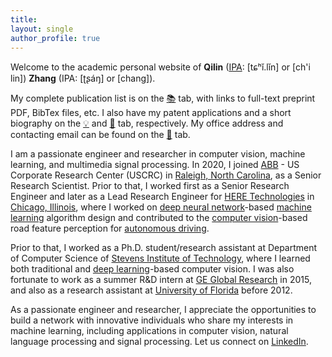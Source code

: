 ```yaml
---
title:  
layout: single
author_profile: true
---
```


Welcome to the academic personal website of __Qilin__ ([IPA](https://en.wikipedia.org/wiki/International_Phonetic_Alphabet): \[tɕʰǐ.lǐn\] or \[ch'i lin\]) __Zhang__ (IPA: \[ʈʂáŋ\] or \[chang\]). 

My complete publication list is on the [📚](https://qilin-zhang.github.io/publications/) tab, with links to full-text preprint PDF, BibTex files, etc. I also have my patent applications and a short biography on the [💡](https://qilin-zhang.github.io/patents/) and [👤](https://qilin-zhang.github.io/bio/) tab, respectively. My office address and contacting email can be found on the [📧](https://qilin-zhang.github.io/contact/) tab. 

I am a passionate engineer and researcher in computer vision, machine learning, and multimedia signal processing. In 2020, I joined [ABB](https://en.wikipedia.org/wiki/ABB) - US Corporate Research Center (USCRC) in [Raleigh, North Carolina](https://en.wikipedia.org/wiki/Raleigh,_North_Carolina), as a Senior Research Scientist. Prior to that, I worked first as a Senior Research Engineer and later as a Lead Research Engineer for [HERE Technologies](https://en.wikipedia.org/wiki/Here_Technologies) in [Chicago, Illinois](https://en.wikipedia.org/wiki/Chicago), where I worked on [deep neural network](https://en.wikipedia.org/wiki/Artificial_neural_network)-based [machine learning](https://en.wikipedia.org/wiki/Machine_learning) algorithm design and contributed to the [computer vision](https://en.wikipedia.org/wiki/Computer_vision)-based road feature perception for [autonomous driving](https://en.wikipedia.org/wiki/Self-driving_car). 

Prior to that, I worked as a Ph.D. student/research assistant at Department of Computer Science of [Stevens Institute of Technology](https://en.wikipedia.org/wiki/Stevens_Institute_of_Technology), where I learned both traditional and [deep learning](https://en.wikipedia.org/wiki/Deep_learning)-based computer vision. I was also fortunate to work as a summer R&D intern at [GE Global Research](https://en.wikipedia.org/wiki/GE_Global_Research) in 2015, and also as a research assistant at [University of Florida](https://en.wikipedia.org/wiki/University_of_Florida) before 2012. 

As a passionate engineer and researcher, I appreciate the opportunities to build a network with innovative individuals who share my interests in  machine learning, including applications in computer vision, natural language processing and signal processing. Let us connect on <a href="https://www.linkedin.com/in/{{ site.author.linkedin }}"><i class="fa fa-fw fa-linkedin-square" aria-hidden="true"></i>LinkedIn</a>. 
 
